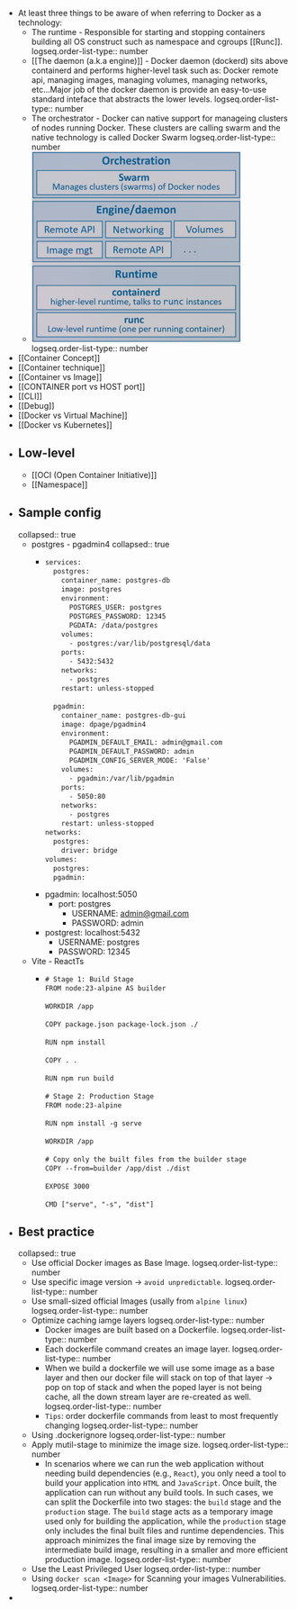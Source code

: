 - At least three things to be aware of when referring to Docker as a technology:
	- The runtime - Responsible for starting and stopping containers building all OS construct such as namespace and cgroups [[Runc]].
	  logseq.order-list-type:: number
	- [[The daemon (a.k.a engine)]] - Docker daemon (dockerd) sits above containerd and performs higher-level task such as: Docker remote api, managing images, managing volumes, managing networks, etc...Major job of the docker daemon is provide an easy-to-use standard inteface that abstracts the lower levels.
	  logseq.order-list-type:: number
	- The orchestrator - Docker can native support for manageing clusters of nodes running Docker. These clusters are calling swarm and the native technology is called Docker Swarm
	  logseq.order-list-type:: number
	- ![2024-12-07-195107_371x338_scrot.png](../assets/2024-12-07-195107_371x338_scrot_1733575876302_0.png)
	  logseq.order-list-type:: number
- [[Container Concept]]
- [[Container technique]]
- [[Container vs Image]]
- [[CONTAINER port vs HOST port]]
- [[CLI]]
- [[Debug]]
- [[Docker vs Virtual Machine]]
- [[Docker vs Kubernetes]]
- ## Low-level
	- [[OCI (Open Container Initiative)]]
	- [[Namespace]]
- ## Sample config
  collapsed:: true
	- postgres - pgadmin4
	  collapsed:: true
		- ```
		  services:
		    postgres:
		      container_name: postgres-db
		      image: postgres
		      environment:
		        POSTGRES_USER: postgres
		        POSTGRES_PASSWORD: 12345
		        PGDATA: /data/postgres
		      volumes:
		        - postgres:/var/lib/postgresql/data
		      ports:
		        - 5432:5432
		      networks:
		        - postgres
		      restart: unless-stopped
		    
		    pgadmin:
		      container_name: postgres-db-gui
		      image: dpage/pgadmin4
		      environment:
		        PGADMIN_DEFAULT_EMAIL: admin@gmail.com
		        PGADMIN_DEFAULT_PASSWORD: admin
		        PGADMIN_CONFIG_SERVER_MODE: 'False'
		      volumes:
		        - pgadmin:/var/lib/pgadmin
		      ports:
		        - 5050:80
		      networks:
		        - postgres
		      restart: unless-stopped
		  networks:
		    postgres:
		      driver: bridge
		  volumes:
		    postgres:
		    pgadmin:
		  ```
		- pgadmin: localhost:5050
			- port: postgres
				- USERNAME: admin@gmail.com
				- PASSWORD: admin
		- postgrest: localhost:5432
			- USERNAME: postgres
			- PASSWORD: 12345
	- Vite - ReactTs
		- ```
		  # Stage 1: Build Stage
		  FROM node:23-alpine AS builder
		  
		  WORKDIR /app
		  
		  COPY package.json package-lock.json ./
		  
		  RUN npm install
		  
		  COPY . .
		  
		  RUN npm run build
		  
		  # Stage 2: Production Stage
		  FROM node:23-alpine
		  
		  RUN npm install -g serve
		  
		  WORKDIR /app
		  
		  # Copy only the built files from the builder stage
		  COPY --from=builder /app/dist ./dist
		  
		  EXPOSE 3000
		  
		  CMD ["serve", "-s", "dist"]
		  ```
- ## Best practice
  collapsed:: true
	- Use official Docker images  as Base Image.
	  logseq.order-list-type:: number
	- Use specific image version -> `avoid unpredictable`.
	  logseq.order-list-type:: number
	- Use small-sized official Images (usally from `alpine linux`)
	  logseq.order-list-type:: number
	- Optimize caching iamge layers
	  logseq.order-list-type:: number
		- Docker images are built based on a Dockerfile.
		  logseq.order-list-type:: number
		- Each dockerfile command creates an image layer.
		  logseq.order-list-type:: number
		- When we build a dockerfile we will use some image as a base layer and then our docker file will stack on top of that layer -> pop on top of stack and when the poped layer is not being cache, all the down stream layer are re-created as well.
		  logseq.order-list-type:: number
		- `Tips`: order dockerfile commands from least to most frequently changing
		  logseq.order-list-type:: number
	- Using .dockerignore
	  logseq.order-list-type:: number
	- Apply mutil-stage to minimize the image size.
	  logseq.order-list-type:: number
		- In scenarios where we can run the web application without needing build dependencies (e.g., `React`), you only need a tool to build your application into `HTML` and `JavaScript`. Once built, the application can run without any build tools. In such cases, we can split the Dockerfile into two stages: the `build` stage and the `production` stage. The `build` stage acts as a temporary image used only for building the application, while the `production` stage only includes the final built files and runtime dependencies. This approach minimizes the final image size by removing the intermediate build image, resulting in a smaller and more efficient production image.
		  logseq.order-list-type:: number
	- Use the Least Privileged User
	  logseq.order-list-type:: number
	- Using `docker scan <Image>` for Scanning your images Vulnerabilities.
	  logseq.order-list-type:: number
-